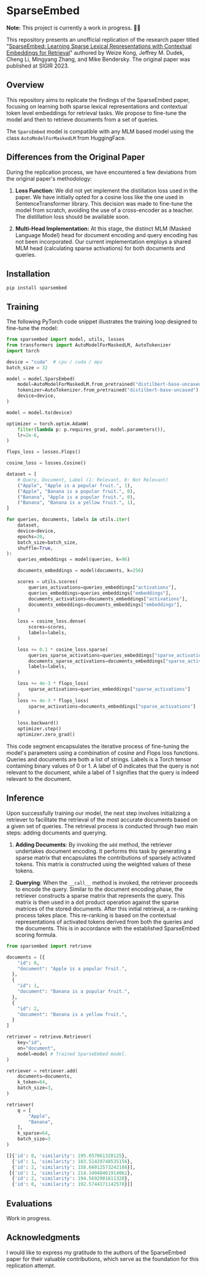 # SparseEmbed 

**Note:** This project is currently a work in progress. 🔨🧹

This repository presents an unofficial replication of the research paper titled "[SparseEmbed: Learning Sparse Lexical Representations with Contextual Embeddings for Retrieval](https://research.google/pubs/pub52289/)" authored by Weize Kong, Jeffrey M. Dudek, Cheng Li, Mingyang Zhang, and Mike Bendersky. The original paper was published at SIGIR 2023.

## Overview

This repository aims to replicate the findings of the SparseEmbed paper, focusing on learning both sparse lexical representations and contextual token level embeddings for retrieval tasks. We propose to fine-tune the model and then to retrieve documents from a set of queries.

The `SparsEmbed` model is compatible with any MLM based model using the class `AutoModelForMaskedLM` from HuggingFace.

## Differences from the Original Paper

During the replication process, we have encountered a few deviations from the original paper's methodology:

1. **Loss Function:** We did not yet implement the distillation loss used in the paper. We have initially opted for a cosine loss like the one used in SentenceTransformer library. This decision was made to fine-tune the model from scratch, avoiding the use of a cross-encoder as a teacher. The distillation loss should be available soon.

2. **Multi-Head Implementation:** At this stage, the distinct MLM (Masked Language Model) head for document encoding and query encoding has not been incorporated. Our current implementation employs a shared MLM head (calculating sparse activations) for both documents and queries.

## Installation

```
pip install sparsembed
```

## Training

The following PyTorch code snippet illustrates the training loop designed to fine-tune the model:

```python
from sparsembed import model, utils, losses
from transformers import AutoModelForMaskedLM, AutoTokenizer
import torch

device = "cuda"  # cpu / cuda / mps
batch_size = 32

model = model.SparsEmbed(
    model=AutoModelForMaskedLM.from_pretrained("distilbert-base-uncased").to(device),
    tokenizer=AutoTokenizer.from_pretrained("distilbert-base-uncased"),
    device=device,
)

model = model.to(device)

optimizer = torch.optim.AdamW(
    filter(lambda p: p.requires_grad, model.parameters()),
    lr=2e-6,
)

flops_loss = losses.Flops()

cosine_loss = losses.Cosine()

dataset = [
    # Query, Document, Label (1: Relevant, 0: Not Relevant)
    ("Apple", "Apple is a popular fruit.", 1),
    ("Apple", "Banana is a popular fruit.", 0),
    ("Banana", "Apple is a popular fruit.", 0),
    ("Banana", "Banana is a yellow fruit.", 1),
]

for queries, documents, labels in utils.iter(
    dataset,
    device=device,
    epochs=20,
    batch_size=batch_size,
    shuffle=True,
):
    queries_embeddings = model(queries, k=96)

    documents_embeddings = model(documents, k=256)

    scores = utils.scores(
        queries_activations=queries_embeddings["activations"],
        queries_embeddings=queries_embeddings["embeddings"],
        documents_activations=documents_embeddings["activations"],
        documents_embeddings=documents_embeddings["embeddings"],
    )

    loss = cosine_loss.dense(
        scores=scores,
        labels=labels,
    )

    loss += 0.1 * cosine_loss.sparse(
        queries_sparse_activations=queries_embeddings["sparse_activations"],
        documents_sparse_activations=documents_embeddings["sparse_activations"],
        labels=labels,
    )

    loss += 4e-3 * flops_loss(
        sparse_activations=queries_embeddings["sparse_activations"]
    )
    loss += 4e-3 * flops_loss(
        sparse_activations=documents_embeddings["sparse_activations"]
    )

    loss.backward()
    optimizer.step()
    optimizer.zero_grad()
```

This code segment encapsulates the iterative process of fine-tuning the model's parameters using a combination of cosine and Flops loss functions. Queries and documents are both a list of strings. Labels is a Torch tensor containing binary values of 0 or 1. A label of 0 indicates that the query is not relevant to the document, while a label of 1 signifies that the query is indeed relevant to the document. 

## Inference

Upon successfully training our model, the next step involves initializing a retriever to facilitate the retrieval of the most accurate documents based on a given set of queries. The retrieval process is conducted through two main steps: adding documents and querying.

1. **Adding Documents**: By invoking the `add` method, the retriever undertakes document encoding. It performs this task by generating a sparse matrix that encapsulates the contributions of sparsely activated tokens. This matrix is constructed using the weighted values of these tokens.

2. **Querying**: When the `__call__` method is invoked, the retriever proceeds to encode the query. Similar to the document encoding phase, the retriever constructs a sparse matrix that represents the query. This matrix is then used in a dot product operation against the sparse matrices of the stored documents. After this initial retrieval, a re-ranking process takes place. This re-ranking is based on the contextual representations of activated tokens derived from both the queries and the documents. This is in accordance with the established SparseEmbed scoring formula.

```python
from sparsembed import retrieve

documents = [{
    "id": 0,
    "document": "Apple is a popular fruit.",
  },
  {
    "id": 1,
    "document": "Banana is a popular fruit.",
  },
  {
    "id": 2,
    "document": "Banana is a yellow fruit.",
  }
]

retriever = retrieve.Retriever(
    key="id", 
    on="document", 
    model=model # Trained SparseEmbed model.
)

retriever = retriever.add(
    documents=documents,
    k_token=64,
    batch_size=3,
)

retriever(
    q = [
        "Apple", 
        "Banana",
    ], 
    k_sparse=64, 
    batch_size=3
)
```

```python
[[{'id': 0, 'similarity': 195.057861328125},
  {'id': 1, 'similarity': 183.51429748535156},
  {'id': 2, 'similarity': 158.66012573242188}],
 [{'id': 1, 'similarity': 214.34048461914062},
  {'id': 2, 'similarity': 194.5692901611328},
  {'id': 0, 'similarity': 192.5744171142578}]]
```

## Evaluations

Work in progress.

## Acknowledgments

I would like to express my gratitude to the authors of the SparseEmbed paper for their valuable contributions, which serve as the foundation for this replication attempt.